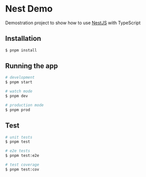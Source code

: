 # Nest Demo

Demostration project to show how to use [NestJS](https://github.com/nestjs/nest) with TypeScript

## Installation

```bash
$ pnpm install
```

## Running the app

```bash
# development
$ pnpm start

# watch mode
$ pnpm dev

# production mode
$ pnpm prod
```

## Test

```bash
# unit tests
$ pnpm test

# e2e tests
$ pnpm test:e2e

# test coverage
$ pnpm test:cov
```
